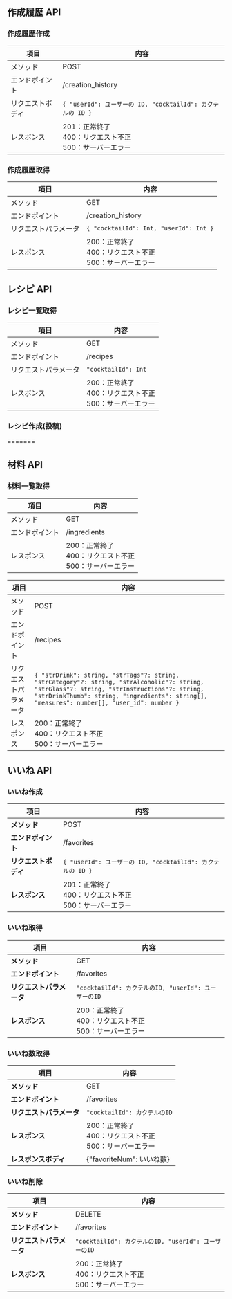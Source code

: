 ## 作成履歴 API

### 作成履歴作成

| 項目             | 内容                                                        |
| ---------------- | ----------------------------------------------------------- |
| メソッド         | POST                                                        |
| エンドポイント   | /creation_history                                           |
| リクエストボディ | `{ "userId": ユーザーの ID, "cocktailId": カクテルの ID }`  |
| レスポンス       | 201：正常終了<br>400：リクエスト不正<br>500：サーバーエラー |

### 作成履歴取得

| 項目                 | 内容                                                        |
| -------------------- | ----------------------------------------------------------- |
| メソッド             | GET                                                         |
| エンドポイント       | /creation_history                                           |
| リクエストパラメータ | `{ "cocktailId": Int, "userId": Int }`                      |
| レスポンス           | 200：正常終了<br>400：リクエスト不正<br>500：サーバーエラー |

## レシピ API

### レシピ一覧取得

| 項目                 | 内容                                                        |
| -------------------- | ----------------------------------------------------------- |
| メソッド             | GET                                                         |
| エンドポイント       | /recipes                                                    |
| リクエストパラメータ | `"cocktailId": Int`                                         |
| レスポンス           | 200：正常終了<br>400：リクエスト不正<br>500：サーバーエラー |

### レシピ作成(投稿)

=======

## 材料 API

### 材料一覧取得

| 項目           | 内容                                                        |
| -------------- | ----------------------------------------------------------- |
| メソッド       | GET                                                         |
| エンドポイント | /ingredients                                                |
| レスポンス     | 200：正常終了<br>400：リクエスト不正<br>500：サーバーエラー |

| 項目                 | 内容                                                                                                                                                                                                                                      |
| -------------------- | ----------------------------------------------------------------------------------------------------------------------------------------------------------------------------------------------------------------------------------------- |
| メソッド             | POST                                                                                                                                                                                                                                      |
| エンドポイント       | /recipes                                                                                                                                                                                                                                  |
| リクエストパラメータ | `{ "strDrink": string, "strTags"?: string, "strCategory"?: string, "strAlcoholic"?: string, "strGlass"?: string, "strInstructions"?: string, "strDrinkThumb": string, "ingredients": string[], "measures": number[], "user_id": number }` |
| レスポンス           | 200：正常終了<br>400：リクエスト不正<br>500：サーバーエラー                                                                                                                                                                               |

## いいね API

### いいね作成

| 項目                 | 内容                                                        |
| -------------------- | ----------------------------------------------------------- |
| **メソッド**         | POST                                                        |
| **エンドポイント**   | /favorites                                                  |
| **リクエストボディ** | `{ "userId": ユーザーの ID, "cocktailId": カクテルの ID }`  |
| **レスポンス**       | 201：正常終了<br>400：リクエスト不正<br>500：サーバーエラー |

### いいね取得

| 項目                     | 内容                                                        |
| ------------------------ | ----------------------------------------------------------- |
| **メソッド**             | GET                                                         |
| **エンドポイント**       | /favorites                                                  |
| **リクエストパラメータ** | `"cocktailId": カクテルのID, "userId": ユーザーのID`        |
| **レスポンス**           | 200：正常終了<br>400：リクエスト不正<br>500：サーバーエラー |

### いいね数取得

| 項目                     | 内容                                                        |
| ------------------------ | ----------------------------------------------------------- |
| **メソッド**             | GET                                                         |
| **エンドポイント**       | /favorites                                                  |
| **リクエストパラメータ** | `"cocktailId": カクテルのID`                                |
| **レスポンス**           | 200：正常終了<br>400：リクエスト不正<br>500：サーバーエラー |
| **レスポンスボディ**     | {"favoriteNum": いいね数}                                   |

### いいね削除

| 項目                     | 内容                                                        |
| ------------------------ | ----------------------------------------------------------- |
| **メソッド**             | DELETE                                                      |
| **エンドポイント**       | /favorites                                                  |
| **リクエストパラメータ** | `"cocktailId": カクテルのID, "userId": ユーザーのID `       |
| **レスポンス**           | 200：正常終了<br>400：リクエスト不正<br>500：サーバーエラー |
